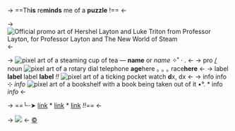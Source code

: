 -> ==Th**is** re**minds** me of a **puzzle** !== <-

->![Official promo art of Hershel Layton and Luke Triton from Professor Layton, for Professor Layton and The New World of Steam](https://i.postimg.cc/fb9gwh1d/3b1f1a428f664ac67175ebb14dd0366ca634c6b2.png)<-

-> ![pixel art of a steaming cup of tea](https://i.postimg.cc/sfZzxvZB/ezgif-3-039d38c306.gif) — **name** or *name* ✧˚ · . <-
-> pro [/](/proflayton-temp) noun ![pixel art of a rotary dial telephone](https://i.postimg.cc/LXHfxcKf/664a2d01753a408316128b4ada176b98d9d5547d.gif) **age**here ｡ ｡ ｡ race**here** <-
-> label **label** label **label** *!!* ![pixel art of a ticking pocket watch](https://i.postimg.cc/HnYqskGx/1e014612b5c96a356a890cd93062d16d7512eebb.gif) **d**x, dx <-
-> info info ⊹ *info* ![pixel art of a bookshelf with a book being taken out of it](https://i.postimg.cc/xdKjX8Zy/f2c8c427d18d4589bef2ac036394e572cdc54c47.gif) •°. * info *info* <-

-> ==╰┈➤ [link](/proflayton-temp) * [link](/proflayton-temp) * [link](/proflayton-temp) *!!*== <-


-> ![](https://i.postimg.cc/prGzr7PX/space.png) <-
[©](/frapuccino)
